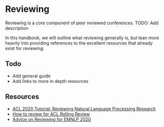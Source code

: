 # Reviewing

Reviewing is a core component of peer reviewed conferences.
TODO: Add description

In this handbook, we will outline what reviewing generally is, but lean more heavily into providing references to the excellent resources that already exist for reviewing.

## Todo

- Add general guide
- Add links to more in depth resources

## Resources

- [ACL 2020 Tutorial: Reviewing Natural Language Processing Research](https://aclanthology.org/2020.acl-tutorials.4/)
- [How to review for ACL Rolling Review](https://aclrollingreview.org/reviewertutorial)
- [Advice on Reviewing for EMNLP 2020](https://2020.emnlp.org/blog/2020-05-17-write-good-reviews)
